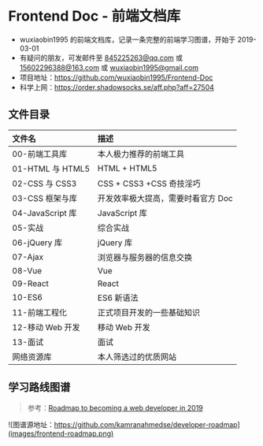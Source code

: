 # Frontend Doc - 前端文档库

- wuxiaobin1995 的前端文档库，记录一条完整的前端学习图谱，开始于 2019-03-01
- 有疑问的朋友，可发邮件至 845225263@qq.com 或 15602296388@163.com 或 wuxiaobin1995@gmail.com
- 项目地址：https://github.com/wuxiaobin1995/Frontend-Doc
- 科学上网：https://order.shadowsocks.se/aff.php?aff=27504

## 文件目录

| 文件名           | 描述                               |
| :--------------- | :--------------------------------- |
| 00-前端工具库    | 本人极力推荐的前端工具             |
| 01-HTML 与 HTML5 | HTML + HTML5                       |
| 02-CSS 与 CSS3   | CSS + CSS3 +CSS 奇技淫巧           |
| 03-CSS 框架与库  | 开发效率极大提高，需要时看官方 Doc |
| 04-JavaScript 库 | JavaScript 库                      |
| 05-实战          | 综合实战                           |
| 06-jQuery 库     | jQuery 库                          |
| 07-Ajax          | 浏览器与服务器的信息交换           |
| 08-Vue           | Vue                                |
| 09-React         | React                              |
| 10-ES6           | ES6 新语法                         |
| 11-前端工程化    | 正式项目开发的一些基础知识         |
| 12-移动 Web 开发 | 移动 Web 开发                      |
| 13-面试          | 面试                               |
| 网络资源库       | 本人筛选过的优质网站               |

## 学习路线图谱

> 参考：[Roadmap to becoming a web developer in 2019](https://github.com/kamranahmedse/developer-roadmap)

![图谱源地址：https://github.com/kamranahmedse/developer-roadmap](images/frontend-roadmap.png)
